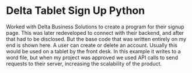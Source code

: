# Delta Tablet Sign Up Python

Worked with Delta Business Solutions to create a program for their signup page. This was later redeveloped to connect with their backend, and after that had to be disclosed. But the base code that was written entirely on my end is shown here. A user can create or delete an account. Usually this would be used on a tablet by the front desk. In this example it writes to a word file, but when my project was approved we used API calls to send requests to their server, increasing the scalability of the product.
